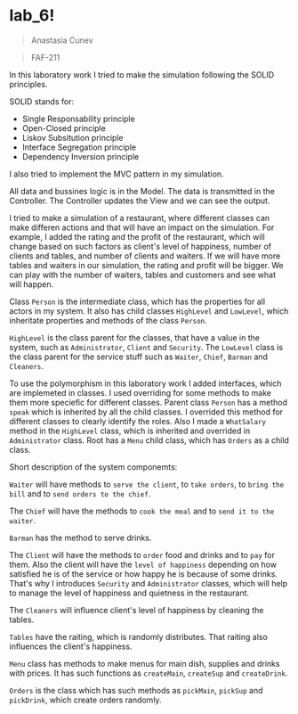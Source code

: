 # lab_6!
> Anastasia Cunev

> FAF-211

In this laboratory work I tried to make the simulation following the SOLID principles. 

SOLID stands for:
- Single Responsability principle
- Open-Closed principle
- Liskov Subsitution principle
- Interface Segregation principle 
- Dependency Inversion principle


I also tried to implement the MVC pattern in my simulation.

All data and bussines logic is in the Model. The data is transmitted in the Controller. The Controller updates the View and we can see the output. 

I tried to make a simulation of a restaurant, where different classes can make differen actions and that will have an impact on the simulation. For example, I added the rating and the profit of the restaurant, which will change based on such factors as client's level of happiness, number of clients and tables, and number of clients and waiters. If we will have more tables and waiters in our simulation, the rating and profit will be bigger. We can play with the number of waiters, tables and customers and see what will happen.

Class `Person` is the intermediate class, which has the properties for all actors in my system. It also has child classes `HighLevel` and `LowLevel`, which inheritate properties and methods of the class `Person`. 

`HighLevel` is the class parent for the classes, that have a value in the system, such as `Administrator`, `Client` and `Security`. The `LowLevel` class is the class parent for the service stuff such as `Waiter`, `Chief`, `Barman` and `Cleaners`.

To use the polymorphism in this laboratory work I added interfaces, which are implemeted in classes. I used overriding for some methods to make them more speciefic for different classes. Parent class `Person` has a method `speak` which is inherited by all the child classes. I overrided this method for different classes to clearly identify the roles. Also I made a `WhatSalary` method in the `HighLevel` class, which is inherited and overrided in `Administrator` class. Root has a `Menu` child class, which has `Orders` as a child class.

Short description of the system componemts: 

`Waiter` will have methods to `serve the client`, to `take orders`, to `bring the bill` and to `send orders to the chief`.

The `Chief` will have the methods to `cook the meal` and to `send it to the waiter`.

`Barman` has the method to serve drinks.

The `Client` will have the methods to `order` food and drinks and to `pay` for them. Also the client will have the `level of happiness` depending on how satisfied he is of the service or how happy he is because of some drinks. That's why I introduces `Security` and `Administrator` classes, which will help to manage the level of happiness and quietness in the restaurant.

The `Cleaners` will influence client's level of happiness by cleaning the tables.

`Tables` have the raiting, which is randomly distributes. That raiting also influences the client's happiness.

`Menu` class has methods to make menus for main dish, supplies and drinks with prices. It has such functions as `createMain`, `createSup` and `createDrink`.

`Orders` is the class which has such methods as `pickMain`, `pickSup` and `pickDrink`, which create orders randomly. 

